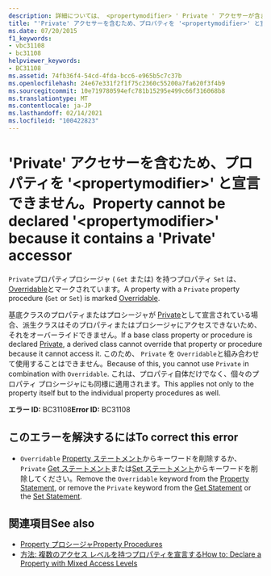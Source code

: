 ```yaml
---
description: 詳細については、 <propertymodifier> ' Private ' アクセサーが含まれているため、プロパティを ' ' として宣言することはできません。
title: "'Private' アクセサーを含むため、プロパティを '<propertymodifier>' と宣言できません。"
ms.date: 07/20/2015
f1_keywords:
- vbc31108
- bc31108
helpviewer_keywords:
- BC31108
ms.assetid: 74fb36f4-54cd-4fda-bcc6-e965b5c7c37b
ms.openlocfilehash: 24e67e331f2f1f75c2360c55200a7fa620f3f4b9
ms.sourcegitcommit: 10e719780594efc781b15295e499c66f316068b8
ms.translationtype: MT
ms.contentlocale: ja-JP
ms.lasthandoff: 02/14/2021
ms.locfileid: "100422823"
---
```

# <a name="property-cannot-be-declared-propertymodifier-because-it-contains-a-private-accessor"></a><span data-ttu-id="1c952-103">'Private' アクセサーを含むため、プロパティを '\<propertymodifier>' と宣言できません。</span><span class="sxs-lookup"><span data-stu-id="1c952-103">Property cannot be declared '\<propertymodifier>' because it contains a 'Private' accessor</span></span>

<span data-ttu-id="1c952-104">`Private`プロパティプロシージャ ( `Get` または) を持つプロパティ `Set` は、 [Overridable](../language-reference/modifiers/overridable.md)とマークされています。</span><span class="sxs-lookup"><span data-stu-id="1c952-104">A property with a `Private` property procedure (`Get` or `Set`) is marked [Overridable](../language-reference/modifiers/overridable.md).</span></span>  
  
 <span data-ttu-id="1c952-105">基底クラスのプロパティまたはプロシージャが [Private](../language-reference/modifiers/private.md)として宣言されている場合、派生クラスはそのプロパティまたはプロシージャにアクセスできないため、それをオーバーライドできません。</span><span class="sxs-lookup"><span data-stu-id="1c952-105">If a base class property or procedure is declared [Private](../language-reference/modifiers/private.md), a derived class cannot override that property or procedure because it cannot access it.</span></span> <span data-ttu-id="1c952-106">このため、 `Private` を `Overridable`と組み合わせて使用することはできません。</span><span class="sxs-lookup"><span data-stu-id="1c952-106">Because of this, you cannot use `Private` in combination with `Overridable`.</span></span> <span data-ttu-id="1c952-107">これは、プロパティ自体だけでなく、個々のプロパティ プロシージャにも同様に適用されます。</span><span class="sxs-lookup"><span data-stu-id="1c952-107">This applies not only to the property itself but to the individual property procedures as well.</span></span>  
  
 <span data-ttu-id="1c952-108">**エラー ID:** BC31108</span><span class="sxs-lookup"><span data-stu-id="1c952-108">**Error ID:** BC31108</span></span>  
  
## <a name="to-correct-this-error"></a><span data-ttu-id="1c952-109">このエラーを解決するには</span><span class="sxs-lookup"><span data-stu-id="1c952-109">To correct this error</span></span>  
  
- <span data-ttu-id="1c952-110">`Overridable` [Property ステートメント](../language-reference/statements/property-statement.md)からキーワードを削除するか、 `Private` [Get ステートメント](../language-reference/statements/get-statement.md)または[Set ステートメント](../language-reference/statements/set-statement.md)からキーワードを削除してください。</span><span class="sxs-lookup"><span data-stu-id="1c952-110">Remove the `Overridable` keyword from the [Property Statement](../language-reference/statements/property-statement.md), or remove the `Private` keyword from the [Get Statement](../language-reference/statements/get-statement.md) or the [Set Statement](../language-reference/statements/set-statement.md).</span></span>  
  
## <a name="see-also"></a><span data-ttu-id="1c952-111">関連項目</span><span class="sxs-lookup"><span data-stu-id="1c952-111">See also</span></span>

- [<span data-ttu-id="1c952-112">Property プロシージャ</span><span class="sxs-lookup"><span data-stu-id="1c952-112">Property Procedures</span></span>](../programming-guide/language-features/procedures/property-procedures.md)
- [<span data-ttu-id="1c952-113">方法: 複数のアクセス レベルを持つプロパティを宣言する</span><span class="sxs-lookup"><span data-stu-id="1c952-113">How to: Declare a Property with Mixed Access Levels</span></span>](../programming-guide/language-features/procedures/how-to-declare-a-property-with-mixed-access-levels.md)
